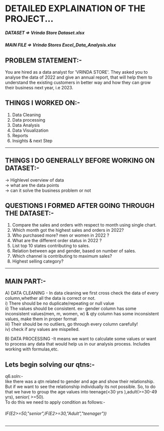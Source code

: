 # DETAILED EXPLAINATION OF THE PROJECT... #


 ##### DATASET =>  Vrinda Store Dataset.xlsx #####
 ##### MAIN FILE => Vrinda Stores Excel_Data_Analysis.xlsx #####


PROBLEM STATEMENT:- 
-------------------------
You are hired as a data analyst for 'VRINDA STORE'. They asked you to analyse the data of 2022 and give an annual report, that will help them to understand the existing 
customers in better way and how they can grow their business next year, i.e 2023.


THINGS I WORKED ON:-
--------------------------
1. Data Cleaning
2. Data processing
3. Data Analysis
4. Data Visualization
5. Reports
6. Insights & next Step
----------------------------

THINGS I DO GENERALLY BEFORE WORKING ON DATASET:-
---------------------------------------------------
-> Highlevel overview of data <br>
-> what are the data points <br>
-> can it solve the business problem or not <br>


QUESTIONS I FORMED AFTER GOING THROUGH THE DATASET:-
--------------------------------------------------
1. Compare  the sales and orders with respect to month using single chart. 
2. Which month got the highest sales and orders in 2022?
3. Who purchased more? men or women in 2022 ?
4. What are the different order status in 2022 ?
5. List top 10 states contributing to sales.
6. Relation between age and gender, based on number of sales.
7. Which channel is contributing to maximum sales?
8. Highest selling category?
-------------------------------------------------------------- 


MAIN PART:-
---
A) DATA CLEANING - In data cleaning we first cross check the data of every column,whether all the data is correct or not. <br>
   i) There should be no duplicate/repeating or  null value <br>
   ii) The values should be consistent. ex- gender column has some inconsistent values(men, m, women, w) & qty column has some inconsistent values, make them in proper format<br>
   iii) Their should be no outliers, go through every column carefully!<br>
   iv) check if any values are mispelled.<br>
   
B) DATA PROCESSING -It means we want to calculate some values or want to process any data that would help us in our analysis process. Includes working with formulas,etc. <br> 

Lets begin solving our qtns:- <br>
--
q6.soln:- <br>
like there was a qtn related to gender and age and show their relationship. But if we want to see the relationship individually its not possible. So, to do that we have to group the age values into teenage(<30 yrs ),adult(>=30-49 yrs), senior( >=50). <br>
To do this we need to apply condition as follows:- <br>
###### IF(E2>=50,"senior",IF(E2>=30,"Adult","teenager")) #####
----





